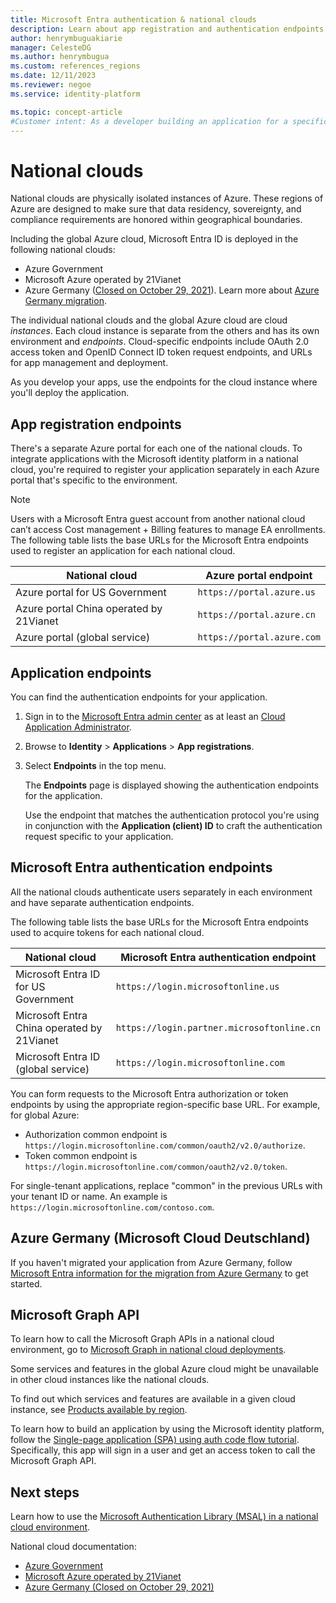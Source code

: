 ```yaml
---
title: Microsoft Entra authentication & national clouds
description: Learn about app registration and authentication endpoints for national clouds.
author: henrymbuguakiarie
manager: CelesteDG
ms.author: henrymbugua
ms.custom: references_regions
ms.date: 12/11/2023
ms.reviewer: negoe
ms.service: identity-platform

ms.topic: concept-article
#Customer intent: As a developer building an application for a specific national cloud instance, I want to understand the separate environments and endpoints for each national cloud, so that I can register my application correctly and make requests to the appropriate region-specific base URLs.
---
```


# National clouds

National clouds are physically isolated instances of Azure. These regions of Azure are designed to make sure that data residency, sovereignty, and compliance requirements are honored within geographical boundaries.

Including the global Azure cloud, Microsoft Entra ID is deployed in the following national clouds:

- Azure Government
- Microsoft Azure operated by 21Vianet
- Azure Germany ([Closed on October 29, 2021](https://www.microsoft.com/cloud-platform/germany-cloud-regions)). Learn more about [Azure Germany migration](#azure-germany-microsoft-cloud-deutschland).

The individual national clouds and the global Azure cloud are cloud *instances*. Each cloud instance is separate from the others and has its own environment and *endpoints*. Cloud-specific endpoints include OAuth 2.0 access token and OpenID Connect ID token request endpoints, and URLs for app management and deployment.

As you develop your apps, use the endpoints for the cloud instance where you'll deploy the application.

## App registration endpoints

There's a separate Azure portal for each one of the national clouds. To integrate applications with the Microsoft identity platform in a national cloud, you're required to register your application separately in each Azure portal that's specific to the environment.

> [!NOTE]
> Users with a Microsoft Entra guest account from another national cloud can’t access Cost management + Billing features to manage EA enrollments.
The following table lists the base URLs for the Microsoft Entra endpoints used to register an application for each national cloud.

| National cloud                          | Azure portal endpoint      |
| --------------------------------------- | -------------------------- |
| Azure portal for US Government          | `https://portal.azure.us`  |
| Azure portal China operated by 21Vianet | `https://portal.azure.cn`  |
| Azure portal (global service)           | `https://portal.azure.com` |

## Application endpoints

You can find the authentication endpoints for your application.

1. Sign in to the [Microsoft Entra admin center](https://entra.microsoft.com) as at least an [Cloud Application Administrator](~/identity/role-based-access-control/permissions-reference.md#cloud-application-administrator).
1. Browse to **Identity** > **Applications** > **App registrations**.
1. Select **Endpoints** in the top menu.

   The **Endpoints** page is displayed showing the authentication endpoints for the application.

   Use the endpoint that matches the authentication protocol you're using in conjunction with the **Application (client) ID** to craft the authentication request specific to your application.

<a name='azure-ad-authentication-endpoints'></a>

## Microsoft Entra authentication endpoints

All the national clouds authenticate users separately in each environment and have separate authentication endpoints.

The following table lists the base URLs for the Microsoft Entra endpoints used to acquire tokens for each national cloud.

| National cloud                      | Microsoft Entra authentication endpoint           |
| ----------------------------------- | ------------------------------------------ |
| Microsoft Entra ID for US Government          | `https://login.microsoftonline.us`         |
| Microsoft Entra China operated by 21Vianet | `https://login.partner.microsoftonline.cn` |
| Microsoft Entra ID (global service)           | `https://login.microsoftonline.com`        |

You can form requests to the Microsoft Entra authorization or token endpoints by using the appropriate region-specific base URL. For example, for global Azure:

- Authorization common endpoint is `https://login.microsoftonline.com/common/oauth2/v2.0/authorize`.
- Token common endpoint is `https://login.microsoftonline.com/common/oauth2/v2.0/token`.

For single-tenant applications, replace "common" in the previous URLs with your tenant ID or name. An example is `https://login.microsoftonline.com/contoso.com`.

## Azure Germany (Microsoft Cloud Deutschland)

If you haven't migrated your application from Azure Germany, follow [Microsoft Entra information for the migration from Azure Germany](/microsoft-365/enterprise/ms-cloud-germany-transition-azure-ad) to get started.

## Microsoft Graph API

To learn how to call the Microsoft Graph APIs in a national cloud environment, go to [Microsoft Graph in national cloud deployments](/graph/deployments).

Some services and features in the global Azure cloud might be unavailable in other cloud instances like the national clouds.

To find out which services and features are available in a given cloud instance, see [Products available by region](https://azure.microsoft.com/global-infrastructure/services/?products=all&regions=usgov-non-regional,us-dod-central,us-dod-east,usgov-arizona,usgov-iowa,usgov-texas,usgov-virginia,china-non-regional,china-east,china-east-2,china-north,china-north-2,germany-non-regional,germany-central,germany-northeast).

To learn how to build an application by using the Microsoft identity platform, follow the [Single-page application (SPA) using auth code flow tutorial](tutorial-v2-angular-auth-code.md). Specifically, this app will sign in a user and get an access token to call the Microsoft Graph API.

## Next steps

Learn how to use the [Microsoft Authentication Library (MSAL) in a national cloud environment](msal-national-cloud.md).

National cloud documentation:

- [Azure Government](/azure/azure-government/)
- [Microsoft Azure operated by 21Vianet](/azure/china/)
- [Azure Germany (Closed on October 29, 2021)](/azure/germany/)
